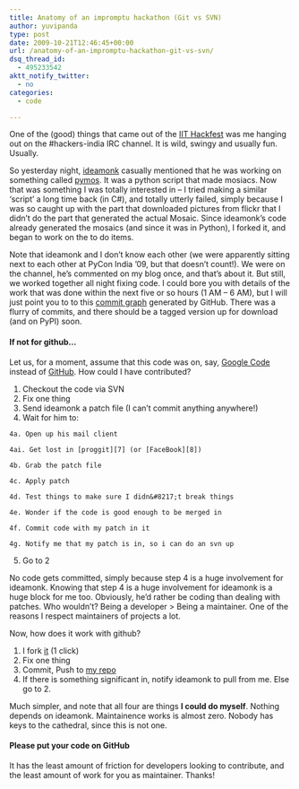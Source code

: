 ```yaml
---
title: Anatomy of an impromptu hackathon (Git vs SVN)
author: yuvipanda
type: post
date: 2009-10-21T12:46:45+00:00
url: /anatomy-of-an-impromptu-hackathon-git-vs-svn/
dsq_thread_id:
  - 495233542
aktt_notify_twitter:
  - no
categories:
  - code

---
```

One of the (good) things that came out of the [IIT Hackfest][1] was me hanging out on the #hackers-india IRC channel. It is wild, swingy and usually fun. Usually.

So yesterday night, [ideamonk][2] casually mentioned that he was working on something called [pymos][3]. It was a python script that made mosiacs. Now that was something I was totally interested in &#8211; I tried making a similar &#8216;script&#8217; a long time back (in C#), and totally utterly failed, simply because I was so caught up with the part that downloaded pictures from flickr that I didn&#8217;t do the part that generated the actual Mosaic. Since ideamonk&#8217;s code already generated the mosaics (and since it was in Python), I forked it, and began to work on the to do items.

Note that ideamonk and I don&#8217;t know each other (we were apparently sitting next to each other at PyCon India &#8217;09, but that doesn&#8217;t count!). We were on the channel, he&#8217;s commented on my blog once, and that&#8217;s about it. But still, we worked together all night fixing code. I could bore you with details of the work that was done within the next five or so hours (1 AM &#8211; 6 AM), but I will just point you to to this [commit graph][4] generated by GitHub. There was a flurry of commits, and there should be a tagged version up for download (and on PyPI) soon. 

#### If not for github&#8230;

Let us, for a moment, assume that this code was on, say, [Google Code][5] instead of [GitHub][6]. How could I have contributed?

  1. Checkout the code via SVN
  2. Fix one thing
  3. Send ideamonk a patch file (I can&#8217;t commit anything anywhere!)
  4. Wait for him to:
                  
    4a. Open up his mail client
                  
    4ai. Get lost in [proggit][7] (or [FaceBook][8])
                  
    4b. Grab the patch file
                  
    4c. Apply patch
                  
    4d. Test things to make sure I didn&#8217;t break things
                  
    4e. Wonder if the code is good enough to be merged in
                  
    4f. Commit code with my patch in it
                  
    4g. Notify me that my patch is in, so i can do an svn up
  5. Go to 2

No code gets committed, simply because step 4 is a huge involvement for ideamonk. Knowing that step 4 is a huge involvement for ideamonk is a huge block for me too. Obviously, he&#8217;d rather be coding than dealing with patches. Who wouldn&#8217;t? Being a developer > Being a maintainer. One of the reasons I respect maintainers of projects a lot.

Now, how does it work with github?

  1. I fork [it][9] (1 click)
  2. Fix one thing
  3. Commit, Push to [my repo][3]
  4. If there is something significant in, notify ideamonk to pull from me. Else go to 2.

Much simpler, and note that all four are things **I could do myself**. Nothing depends on ideamonk. Maintainence works is almost zero. Nobody has keys to the cathedral, since this is not one. 

#### Please put your code on GitHub

It has the least amount of friction for developers looking to contribute, and the least amount of work for you as maintainer. Thanks!

 [1]: http://yuvi.in/blog/what-i-learnt-from-the-hackfest-at-iitm.html
 [2]: http://ideamonk.blogspot.com/
 [3]: http://github.com/yuvipanda/pymos
 [4]: http://github.com/ideamonk/PyMos/network
 [5]: http://code.google.com
 [6]: http://github.com
 [7]: http://programming.reddit.com
 [8]: http://facebook.com
 [9]: http://github.com/ideamonk/pymos